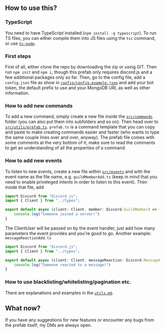 ## How to use this?
### TypeScript
You need to have TypeScript installed (`npm install -g typescript`). To run TS files, you can either compile them into JS files using the `tsc` command, or use [`ts-node`](https://npmjs.com/package/ts-node).
### First steps
First of all, either clone the repo by downloading the zip or using GIT. Then run `npm init` and `npm i`, though this prefab only requires discord.js and a few additional packages only so far.
Then, go to the config file, add a `config.json` file as show in [`config/config.example.json`](ts/config/config.example.json) and add your bot token, the default prefix to use and your MongoDB URI, as well as other information.

### How to add new commands
To add a new command, simply create a new file inside the [`src/commands`](ts/src/commands) folder (you can also put them into subfolders and so on). Then head over to [`src/utils/prefab.ts`](ts/src/utils/prefab.ts). `prefab.ts` is a command template that you can copy and paste to make creating commands easier and faster (who wants to type the same couple lines over and over, anyway). The prefab file comes with some comments at the very bottom of it, make sure to read the comments to get an understanding of all the properties of a command.
### How to add new events
To listen to new events, create a new file within [`src/events`](ts/src/events) and with the event name as the file name, e.g. `guildMemberAdd.ts` (keep in mind that you need to enable priveleged intents in order to listen to this event). Then inside that file, add
```ts
import Discord from "discord.js";
import { Client } from "../types";

export default async (client: Client, member: Discord.GuildMember) => {
    console.log("Someone joined a server!")
}
```
The ClientUser will be passed on by the event handler, just add how many parameters the event provides and you're good to go.
Another example: `messageReactionAdd.ts`
```ts
import Discord from "discord.js";
import { Client } from "../types";

export default async (client: Client, messageReaction: Discord.MessageReaction, user: Discord.User) => {
    console.log("Someone reacted to a message!")
}
```
### How to use blacklisting/whitelisting/pagination etc.
There are explanations and examples in the [`utils.md`](utils.md).
## What now?
If you have any suggestions for new features or encounter any bugs from the prefab itself; my DMs are always open.
